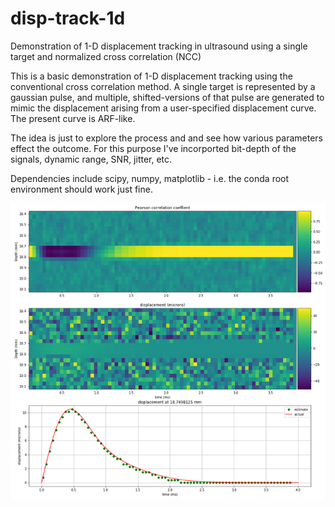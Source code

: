 # disp-track-1d
Demonstration of 1-D displacement tracking in ultrasound using a single target and normalized cross correlation (NCC)

This is a basic demonstration of 1-D displacement tracking using the conventional cross correlation method. A single target is represented by a gaussian pulse, and multiple, shifted-versions of that pulse are generated to mimic the displacement arising from a user-specified displacement curve. The present curve is ARF-like.

The idea is just to explore the process and and see how various parameters effect the outcome. For this purpose I've incorported bit-depth of the signals, dynamic range, SNR, jitter, etc. 

Dependencies include scipy, numpy, matplotlib - i.e. the conda root environment should work just fine.

![alt text](./disp_track_1d.png)
